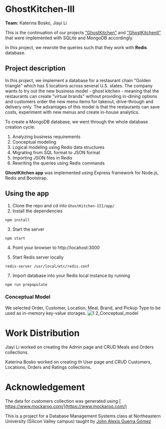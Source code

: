 # GhostKitchen-III
**Team:** Katerina Bosko, Jiayi Li

This is the continuation of our projects ["GhostKitchen"](https://github.com/Jiayi-Emily-Li/GhostKitchen) and ["GhostKitchenII"](https://github.com/k-bosko/GhostKitchen-II) that were implemented with SQLite and MongoDB accordingly.

In this project, we rewrote the queries such that they work with **Redis** database. 

## Project description
In this project, we implement a database for a restaurant chain "Golden triangle" which has 5 locations across several U.S. states. The company wants to try out the new business model - ghost kitchen - meaning that the restaurants can create "virtual brands" without providing in-dining options and customers order the new menu items for takeout, drive-through and delivery only. The advantages of this model is that the restaurants can save costs, experiment with new menus and create in-house analytics.

To create a MongoDB database, we went through the whole database creation cycle:

1. Analyzing business requirements
2. Conceptual modeling
3. Logical modeling using Redis data structures
4. Migrating from SQL format to JSON format 
5. Importing JSON files in Redis
6. Rewriting the queries using Redis commands

**GhostKitchen app**  was implemented using Express framework for Node.js, Redis and Bootstrap.

## Using the app

1) Clone the repo and cd into `GhostKitchen-III/app/` 
2) Install the dependencies

```
npm install
```

3) Start the server

```
npm start
```

4) Point your browser to http://locahost:3000

5) Start Redis server locally 
```
redis-server /usr/local/etc/redis.conf
```

7) Import database into your Redis local instance by running 

```
npm run prepopulate
```
 
### Conceptual Model
We selected Order, Customer, Location, Meal, Brand, and Pickup Type to be used as in-memory key-value storages.
![1 2_Conceptual_model](https://user-images.githubusercontent.com/37320474/145911708-b43f95d6-436f-4130-bc50-6db832c6e521.png)

# Work Distribution
Jiayi Li worked on creating the Admin page and CRUD Meals and Orders collections.

Katerina Bosko worked on creating th User page and CRUD Customers, Locations, Orders and Ratings collections.

# Acknowledgement
The data for customers collection was generated using [ https://www.mockaroo.com/](https://www.mockaroo.com/)

This is a project for a Database Management Systems class at Northeastern University (Silicon Valley campus) taught by [John Alexis Guerra Gómez](https://github.com/john-guerra)
